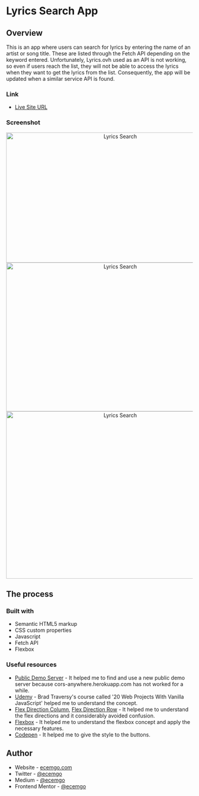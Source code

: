 # Lyrics Search App

## Overview

This is an app where users can search for lyrics by entering the name of an artist or song title. These are listed through the Fetch API depending on the keyword entered. Unfortunately, Lyrics.ovh used as an API is not working, so even if users reach the list, they will not be able to access the lyrics when they want to get the lyrics from the list. Consequently, the app will be updated when a similar service API is found.

### Link

- [Live Site URL](https://ecemgo-lyrics-search-app.netlify.app)

### Screenshot

<div align="center">
<img src="https://user-images.githubusercontent.com/13468728/222134034-973ccff3-a403-457d-ab95-de9ed888a6c0.jpg" title="Lyrics Search" alt="Lyrics Search" width="600" height="350"/>
<img src="https://user-images.githubusercontent.com/13468728/222134288-ba5870c9-f3f9-459a-a39a-3b4bda3652bc.jpg" title="Lyrics Search" alt="Lyrics Search" width="600" height="400"/>
<img src="https://user-images.githubusercontent.com/13468728/222134484-0f26b33c-0e30-4ed1-acf0-24f10736e826.jpg" title="Lyrics Search" alt="Lyrics Search" width="600" height="450"/>
</div>

## The process

### Built with

- Semantic HTML5 markup
- CSS custom properties
- Javascript
- Fetch API
- Flexbox

### Useful resources

- [Public Demo Server](https://github.com/Rob--W/cors-anywhere/issues/301) - It helped me to find and use a new public demo server because cors-anywhere.herokuapp.com has not worked for a while.
- [Udemy](https://www.udemy.com/course/web-projects-with-vanilla-javascript/) - Brad Traversy's course called '20 Web Projects With Vanilla JavaScript' helped me to understand the concept.
- [Flex Direction Column](https://dirask.com/posts/CSS-justify-content-in-flexbox-flex-direction-column-DNbAJD), [Flex Direction Row](https://dirask.com/posts/CSS-justify-content-in-flexbox-flex-direction-row-1enA8D) - It helped me to understand the flex directions and it considerably avoided confusion.
- [Flexbox](https://developer.mozilla.org/en-US/docs/Web/CSS/align-content) - It helped me to understand the flexbox concept and apply the necessary features.
- [Codepen](https://codepen.io/pirrera/pen/bqVeGx) - It helped me to give the style to the buttons.

## Author

- Website - [ecemgo.com](https://www.ecemgo.com/)
- Twitter - [@ecemgo](https://twitter.com/ecemgo)
- Medium - [@ecemgo](https://medium.com/@ecemgo)
- Frontend Mentor - [@ecemgo](https://www.frontendmentor.io/profile/ecemgo)
